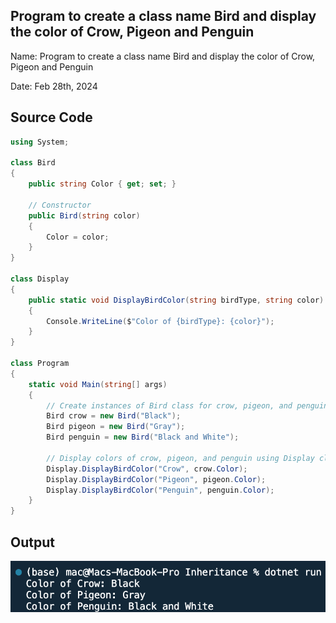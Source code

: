 ## Program to create a class name Bird and display the color of Crow, Pigeon and Penguin

Name: Program to create a class name Bird and display the color of Crow, Pigeon and Penguin

Date: Feb 28th, 2024

## Source Code

```csharp // See https://aka.ms/new-console-template for more information
using System;

class Bird
{
    public string Color { get; set; }

    // Constructor
    public Bird(string color)
    {
        Color = color;
    }
}

class Display
{
    public static void DisplayBirdColor(string birdType, string color)
    {
        Console.WriteLine($"Color of {birdType}: {color}");
    }
}

class Program
{
    static void Main(string[] args)
    {
        // Create instances of Bird class for crow, pigeon, and penguin
        Bird crow = new Bird("Black");
        Bird pigeon = new Bird("Gray");
        Bird penguin = new Bird("Black and White");

        // Display colors of crow, pigeon, and penguin using Display class
        Display.DisplayBirdColor("Crow", crow.Color);
        Display.DisplayBirdColor("Pigeon", pigeon.Color);
        Display.DisplayBirdColor("Penguin", penguin.Color);
    }
}

```

## Output

![Program to create a class name Bird and display the color of Crow, Pigeon and Penguin](./output.png)

